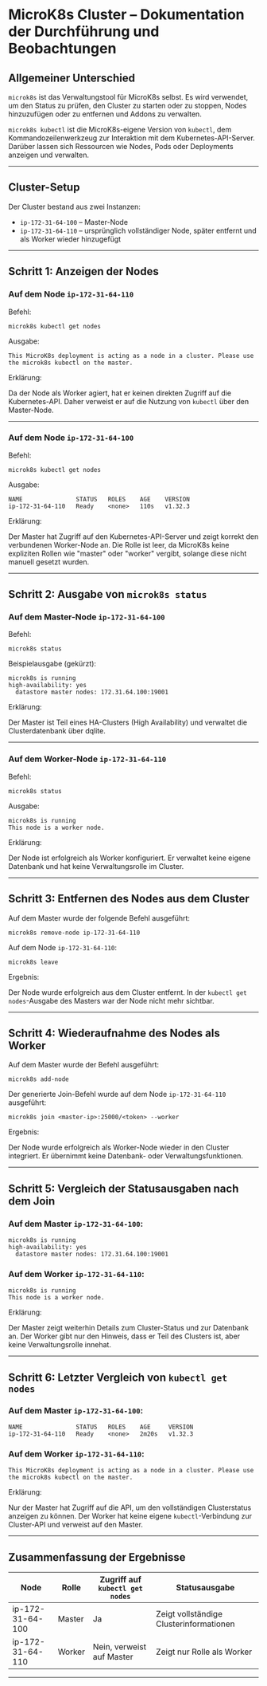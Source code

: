 
# MicroK8s Cluster – Dokumentation der Durchführung und Beobachtungen

## Allgemeiner Unterschied

`microk8s` ist das Verwaltungstool für MicroK8s selbst. Es wird verwendet, um den Status zu prüfen, den Cluster zu starten oder zu stoppen, Nodes hinzuzufügen oder zu entfernen und Addons zu verwalten.

`microk8s kubectl` ist die MicroK8s-eigene Version von `kubectl`, dem Kommandozeilenwerkzeug zur Interaktion mit dem Kubernetes-API-Server. Darüber lassen sich Ressourcen wie Nodes, Pods oder Deployments anzeigen und verwalten.

---

## Cluster-Setup

Der Cluster bestand aus zwei Instanzen:

- `ip-172-31-64-100` – Master-Node
- `ip-172-31-64-110` – ursprünglich vollständiger Node, später entfernt und als Worker wieder hinzugefügt

---

## Schritt 1: Anzeigen der Nodes

### Auf dem Node `ip-172-31-64-110`

Befehl:

```
microk8s kubectl get nodes
```

Ausgabe:

```
This MicroK8s deployment is acting as a node in a cluster. Please use the microk8s kubectl on the master.
```

Erklärung:

Da der Node als Worker agiert, hat er keinen direkten Zugriff auf die Kubernetes-API. Daher verweist er auf die Nutzung von `kubectl` über den Master-Node.

---

### Auf dem Node `ip-172-31-64-100`

Befehl:

```
microk8s kubectl get nodes
```

Ausgabe:

```
NAME               STATUS   ROLES    AGE    VERSION
ip-172-31-64-110   Ready    <none>   110s   v1.32.3
```

Erklärung:

Der Master hat Zugriff auf den Kubernetes-API-Server und zeigt korrekt den verbundenen Worker-Node an. Die Rolle ist leer, da MicroK8s keine expliziten Rollen wie "master" oder "worker" vergibt, solange diese nicht manuell gesetzt wurden.

---

## Schritt 2: Ausgabe von `microk8s status`

### Auf dem Master-Node `ip-172-31-64-100`

Befehl:

```
microk8s status
```

Beispielausgabe (gekürzt):

```
microk8s is running
high-availability: yes
  datastore master nodes: 172.31.64.100:19001
```

Erklärung:

Der Master ist Teil eines HA-Clusters (High Availability) und verwaltet die Clusterdatenbank über dqlite.

---

### Auf dem Worker-Node `ip-172-31-64-110`

Befehl:

```
microk8s status
```

Ausgabe:

```
microk8s is running
This node is a worker node.
```

Erklärung:

Der Node ist erfolgreich als Worker konfiguriert. Er verwaltet keine eigene Datenbank und hat keine Verwaltungsrolle im Cluster.

---

## Schritt 3: Entfernen des Nodes aus dem Cluster

Auf dem Master wurde der folgende Befehl ausgeführt:

```
microk8s remove-node ip-172-31-64-110
```

Auf dem Node `ip-172-31-64-110`:

```
microk8s leave
```

Ergebnis:

Der Node wurde erfolgreich aus dem Cluster entfernt. In der `kubectl get nodes`-Ausgabe des Masters war der Node nicht mehr sichtbar.

---

## Schritt 4: Wiederaufnahme des Nodes als Worker

Auf dem Master wurde der Befehl ausgeführt:

```
microk8s add-node
```

Der generierte Join-Befehl wurde auf dem Node `ip-172-31-64-110` ausgeführt:

```
microk8s join <master-ip>:25000/<token> --worker
```

Ergebnis:

Der Node wurde erfolgreich als Worker-Node wieder in den Cluster integriert. Er übernimmt keine Datenbank- oder Verwaltungsfunktionen.

---

## Schritt 5: Vergleich der Statusausgaben nach dem Join

### Auf dem Master `ip-172-31-64-100`:

```
microk8s is running
high-availability: yes
  datastore master nodes: 172.31.64.100:19001
```

### Auf dem Worker `ip-172-31-64-110`:

```
microk8s is running
This node is a worker node.
```

Erklärung:

Der Master zeigt weiterhin Details zum Cluster-Status und zur Datenbank an. Der Worker gibt nur den Hinweis, dass er Teil des Clusters ist, aber keine Verwaltungsrolle innehat.

---

## Schritt 6: Letzter Vergleich von `kubectl get nodes`

### Auf dem Master `ip-172-31-64-100`:

```
NAME               STATUS   ROLES    AGE     VERSION
ip-172-31-64-110   Ready    <none>   2m20s   v1.32.3
```

### Auf dem Worker `ip-172-31-64-110`:

```
This MicroK8s deployment is acting as a node in a cluster. Please use the microk8s kubectl on the master.
```

Erklärung:

Nur der Master hat Zugriff auf die API, um den vollständigen Clusterstatus anzeigen zu können. Der Worker hat keine eigene `kubectl`-Verbindung zur Cluster-API und verweist auf den Master.

---

## Zusammenfassung der Ergebnisse

| Node               | Rolle   | Zugriff auf `kubectl get nodes` | Statusausgabe                         |
|--------------------|---------|----------------------------------|----------------------------------------|
| ip-172-31-64-100   | Master  | Ja                               | Zeigt vollständige Clusterinformationen |
| ip-172-31-64-110   | Worker  | Nein, verweist auf Master        | Zeigt nur Rolle als Worker             |

---